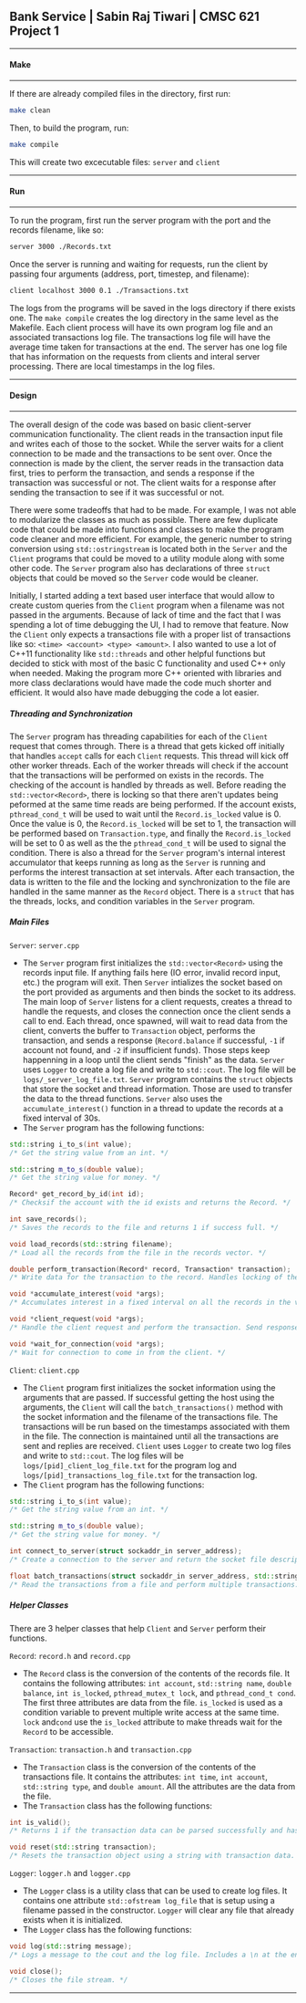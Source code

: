 ## Bank Service | Sabin Raj Tiwari | CMSC 621 Project 1

***
#### Make
***
If there are already compiled files in the directory, first run:

```bash
make clean
```

Then, to build the program, run:

```bash
make compile
```

This will create two excecutable files: `server` and `client`

***
#### Run
***
To run the program, first run the server program with the port and the records filename, like so:

```bash
server 3000 ./Records.txt
```

Once the server is running and waiting for requests, run the client by passing four arguments (address, port, timestep, and filename):

```bash
client localhost 3000 0.1 ./Transactions.txt
```

The logs from the programs will be saved in the logs directory if there exists one. The `make compile` creates the log directory in the same level as the Makefile. Each client process will have its own program log file and an associated transactions log file. The transactions log file will have the average time taken for transactions at the end. The server has one log file that has information on the requests from clients and interal server processing. There are local timestamps in the log files.

***
#### Design
***
The overall design of the code was based on basic client-server communication functionality. The client reads in the transaction input file and writes each of those to the socket. While the server waits for a client connection to be made and the transactions to be sent over. Once the connection is made by the client, the server reads in the transaction data first, tries to perform the transaction, and sends a response if the transaction was successful or not. The client waits for a response after sending the transaction to see if it was successful or not.

There were some tradeoffs that had to be made. For example, I was not able to modularize the classes as much as possible. There are few duplicate code that could be made into functions and classes to make the program code cleaner and more efficient. For example, the generic number to string conversion using `std::ostringstream` is located both in the `Server` and the `Client` programs that could be moved to a utility module along with some other code. The `Server` program also has declarations of three `struct` objects that could be moved so the `Server` code would be cleaner. 

Initially, I started adding a text based user interface that would allow to create custom queries from the `Client` program when a filename was not passed in the arguments. Because of lack of time and the fact that I was spending a lot of time debugging the UI, I had to remove that feature. Now the `Client` only expects a transactions file with a proper list of transactions like so: `<time> <account> <type> <amount>`. I also wanted to use a lot of C++11 functionality like `std::threads` and other helpful functions but decided to stick with most of the basic C functionality and used C++ only when needed. Making the program more C++ oriented with libraries and more class declarations would have made the code much shorter and efficient. It would also have made debugging the code a lot easier.

##### Threading and Synchronization

The `Server` program has threading capabilities for each of the `Client` request that comes through. There is a thread that gets kicked off initially that handles `accept` calls for each `Client` requests. This thread will kick off other worker threads. Each of the worker threads will check if the account that the transactions will be performed on exists in the records. The checking of the account is handled by threads as well. Before reading the `std::vector<Record>`, there is locking so that there aren't updates being peformed at the same time reads are being performed. If the account exists, `pthread_cond_t` will be used to wait until the `Record.is_locked` value is 0. Once the value is 0, the `Record.is_locked` will be set to 1, the transaction will be performed based on `Transaction.type`, and finally the `Record.is_locked` will be set to 0 as well as the the `pthread_cond_t` will be used to signal the condition. There is also a thread for the `Server` program's internal interest accumulator that keeps running as long as the `Server` is running and performs the interest transaction at set intervals. After each transaction, the data is written to the file and the locking and synchronization to the file are handled in the same manner as the `Record` object. There is a `struct` that has the threads, locks, and condition variables in the `Server` program.

##### Main Files

`Server`: `server.cpp`

* The `Server` program first initializes the `std::vector<Record>` using the records input file. If anything fails here (IO error, invalid record input, etc.) the program will exit. Then `Server` intializes the socket based on the port provided as arguments and then binds the socket to its address. The main loop of `Server` listens for a client requests, creates a thread to handle the requests, and closes the connection once the client sends a call to end. Each thread, once spawned, will wait to read data from the client, converts the buffer to `Transaction` object, performs the transaction, and sends a response (`Record.balance` if successful, `-1` if account not found, and `-2` if insufficient funds). Those steps keep happenning in a loop until the client sends "finish" as the data. `Server` uses `Logger` to create a log file and write to `std::cout`. The log file will be `logs/_server_log_file.txt`.  `Server` program contains the `struct` objects that store the socket and thread information. Those are used to transfer the data to the thread functions. `Server` also uses the `accumulate_interest()` function in a thread to update the records at a fixed interval of 30s.
* The `Server` program has the following functions: 
```c++
std::string i_to_s(int value);
/* Get the string value from an int. */
```
```c++
std::string m_to_s(double value);
/* Get the string value for money. */
```
```c++
Record* get_record_by_id(int id);
/* Checksif the account with the id exists and returns the Record. */
```
```c++
int save_records();
/* Saves the records to the file and returns 1 if success full. */
```
```c++
void load_records(std::string filename);
/* Load all the records from the file in the records vector. */
```
```c++
double perform_transaction(Record* record, Transaction* transaction);
/* Write data for the transaction to the record. Handles locking of the record when multiple write access is attempted. */
```
```c++
void *accumulate_interest(void *args);
/* Accumulates interest in a fixed interval on all the records in the vector. */
```
```c++
void *client_request(void *args);
/* Handle the client request and perform the transaction. Send response to the client with success or failure. */
```
```c++
void *wait_for_connection(void *args);
/* Wait for connection to come in from the client. */
```

`Client`: `client.cpp`

* The `Client` program first initializes the socket information using the arguments that are passed. If successful getting the host using the arguments, the `Client` will call the `batch_transactions()` method with the socket information and the filename of the transactions file. The transactions will be run based on the timestamps associated with them in the file. The connection is maintained until all the transactions are sent and replies are received. `Client` uses `Logger` to create two log files and write to `std::cout`. The log files will be `logs/[pid]_client_log_file.txt` for the program log and `logs/[pid]_transactions_log_file.txt` for the transaction log.
* The `Client` program has the following functions:
```c++
std::string i_to_s(int value);
/* Get the string value from an int. */
```
```c++
std::string m_to_s(double value);
/* Get the string value for money. */
```
```c++
int connect_to_server(struct sockaddr_in server_address);
/* Create a connection to the server and return the socket file descriptor. */
```
```c++
float batch_transactions(struct sockaddr_in server_address, std::string filename);
/* Read the transactions from a file and perform multiple transactions. */
```

##### Helper Classes
There are 3 helper classes that help `Client` and `Server` perform their functions.

`Record`: `record.h` and `record.cpp`
* The `Record` class is the conversion of the contents of the records file. It contains the following attributes: `int account`, `std::string name`, `double balance`, `int is_locked`, `pthread_mutex_t lock`, and `pthread_cond_t cond`. The first three attributes are data from the file. `is_locked` is used as a condition variable to prevent multiple write access at the same time. `lock` and`cond` use the `is_locked` attribute to make threads wait for the `Record` to be accessible.

`Transaction`: `transaction.h` and `transaction.cpp`
* The `Transaction` class is the conversion of the contents of the transactions file. It contains the attributes: `int time`, `int account`, `std::string type`, and `double amount`. All the attributes are the data from the file.
* The `Transaction` class has the following functions:
```c++
int is_valid();
/* Returns 1 if the transaction data can be parsed successfully and has valid data else returns 0. */
```
```c++
void reset(std::string transaction);
/* Resets the transaction object using a string with transaction data. */
```

`Logger`: `logger.h` and `logger.cpp`
* The `Logger` class is a utility class that can be used to create log files. It contains one attribute `std::ofstream log_file` that is setup using a filename passed in the constructor. `Logger` will clear any file that already exists when it is initialized.
* The `Logger` class has the following functions: 
```c++
void log(std::string message); 
/* Logs a message to the cout and the log file. Includes a \n at the end. */
```
```c++
void close();
/* Closes the file stream. */
```

***
